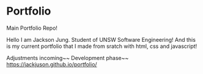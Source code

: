 # Portfolio

Main Portfolio Repo!

Hello I am Jackson Jung. 
Student of UNSW Software Engineering!
And this is my current portfolio that I made from sratch with html, css and javascript!

Adjustments incoming~~
Development phase~~
https://jackjuson.github.io/portfolio/